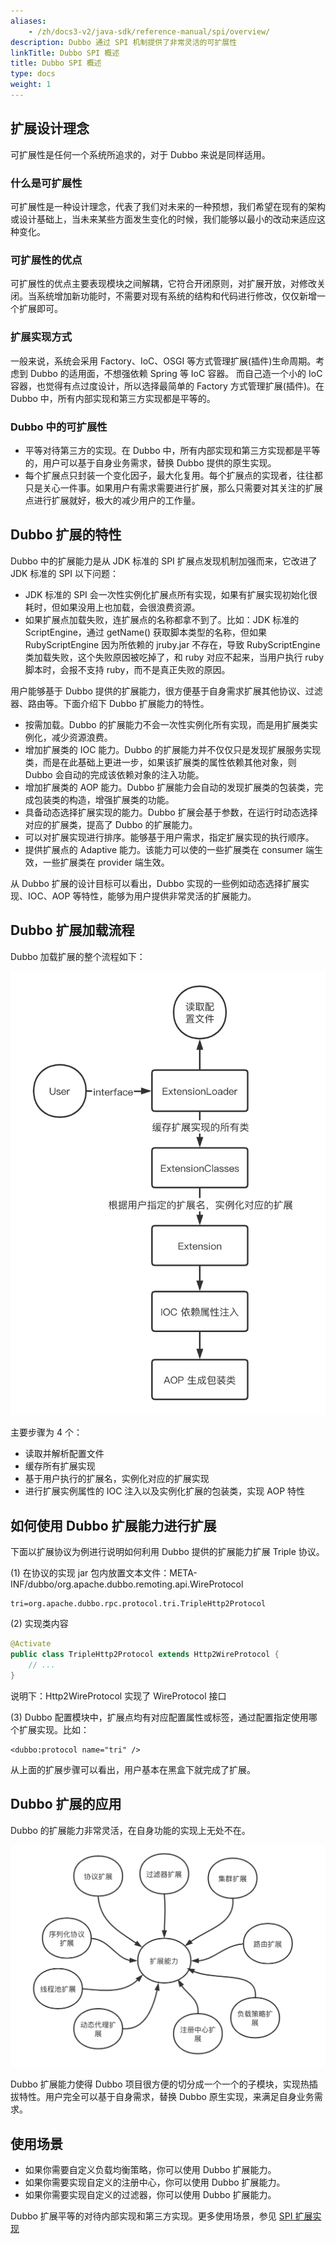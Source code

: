 ```yaml
---
aliases:
    - /zh/docs3-v2/java-sdk/reference-manual/spi/overview/
description: Dubbo 通过 SPI 机制提供了非常灵活的可扩展性
linkTitle: Dubbo SPI 概述
title: Dubbo SPI 概述
type: docs
weight: 1
---
```




## 扩展设计理念

可扩展性是任何一个系统所追求的，对于 Dubbo 来说是同样适用。

### 什么是可扩展性

可扩展性是一种设计理念，代表了我们对未来的一种预想，我们希望在现有的架构或设计基础上，当未来某些方面发生变化的时候，我们能够以最小的改动来适应这种变化。

### 可扩展性的优点

可扩展性的优点主要表现模块之间解耦，它符合开闭原则，对扩展开放，对修改关闭。当系统增加新功能时，不需要对现有系统的结构和代码进行修改，仅仅新增一个扩展即可。

### 扩展实现方式

一般来说，系统会采用 Factory、IoC、OSGI 等方式管理扩展(插件)生命周期。考虑到 Dubbo 的适用面，不想强依赖 Spring 等 IoC 容器。
而自己造一个小的 IoC 容器，也觉得有点过度设计，所以选择最简单的 Factory 方式管理扩展(插件)。在 Dubbo 中，所有内部实现和第三方实现都是平等的。

### Dubbo 中的可扩展性

* 平等对待第三方的实现。在 Dubbo 中，所有内部实现和第三方实现都是平等的，用户可以基于自身业务需求，替换 Dubbo 提供的原生实现。
* 每个扩展点只封装一个变化因子，最大化复用。每个扩展点的实现者，往往都只是关心一件事。如果用户有需求需要进行扩展，那么只需要对其关注的扩展点进行扩展就好，极大的减少用户的工作量。

## Dubbo 扩展的特性

Dubbo 中的扩展能力是从 JDK 标准的 SPI 扩展点发现机制加强而来，它改进了 JDK 标准的 SPI 以下问题：

* JDK 标准的 SPI 会一次性实例化扩展点所有实现，如果有扩展实现初始化很耗时，但如果没用上也加载，会很浪费资源。
* 如果扩展点加载失败，连扩展点的名称都拿不到了。比如：JDK 标准的 ScriptEngine，通过 getName() 获取脚本类型的名称，但如果 RubyScriptEngine 因为所依赖的 jruby.jar 不存在，导致 RubyScriptEngine 类加载失败，这个失败原因被吃掉了，和 ruby 对应不起来，当用户执行 ruby 脚本时，会报不支持 ruby，而不是真正失败的原因。

用户能够基于 Dubbo 提供的扩展能力，很方便基于自身需求扩展其他协议、过滤器、路由等。下面介绍下 Dubbo 扩展能力的特性。

* 按需加载。Dubbo 的扩展能力不会一次性实例化所有实现，而是用扩展类实例化，减少资源浪费。
* 增加扩展类的 IOC 能力。Dubbo 的扩展能力并不仅仅只是发现扩展服务实现类，而是在此基础上更进一步，如果该扩展类的属性依赖其他对象，则 Dubbo 会自动的完成该依赖对象的注入功能。
* 增加扩展类的 AOP 能力。Dubbo 扩展能力会自动的发现扩展类的包装类，完成包装类的构造，增强扩展类的功能。
* 具备动态选择扩展实现的能力。Dubbo 扩展会基于参数，在运行时动态选择对应的扩展类，提高了 Dubbo 的扩展能力。
* 可以对扩展实现进行排序。能够基于用户需求，指定扩展实现的执行顺序。
* 提供扩展点的 Adaptive 能力。该能力可以使的一些扩展类在 consumer 端生效，一些扩展类在 provider 端生效。

从 Dubbo 扩展的设计目标可以看出，Dubbo 实现的一些例如动态选择扩展实现、IOC、AOP 等特性，能够为用户提供非常灵活的扩展能力。

## Dubbo 扩展加载流程

Dubbo 加载扩展的整个流程如下：

![//imgs/v3/concepts/extension-load.png](/imgs/v3/concepts/extension-load.png)

主要步骤为 4 个：
* 读取并解析配置文件
* 缓存所有扩展实现
* 基于用户执行的扩展名，实例化对应的扩展实现
* 进行扩展实例属性的 IOC 注入以及实例化扩展的包装类，实现 AOP 特性

## 如何使用 Dubbo 扩展能力进行扩展

下面以扩展协议为例进行说明如何利用 Dubbo 提供的扩展能力扩展 Triple 协议。

(1) 在协议的实现 jar 包内放置文本文件：META-INF/dubbo/org.apache.dubbo.remoting.api.WireProtocol
```text
tri=org.apache.dubbo.rpc.protocol.tri.TripleHttp2Protocol
```

(2) 实现类内容
```java
@Activate
public class TripleHttp2Protocol extends Http2WireProtocol {
    // ...
}
```

说明下：Http2WireProtocol 实现了 WireProtocol 接口

(3) Dubbo 配置模块中，扩展点均有对应配置属性或标签，通过配置指定使用哪个扩展实现。比如：
```text
<dubbo:protocol name="tri" />
```

从上面的扩展步骤可以看出，用户基本在黑盒下就完成了扩展。

## Dubbo 扩展的应用

Dubbo 的扩展能力非常灵活，在自身功能的实现上无处不在。

![//imgs/v3/concepts/extension-use.png](/imgs/v3/concepts/extension-use.png)

Dubbo 扩展能力使得 Dubbo 项目很方便的切分成一个一个的子模块，实现热插拔特性。用户完全可以基于自身需求，替换 Dubbo 原生实现，来满足自身业务需求。

## 使用场景

* 如果你需要自定义负载均衡策略，你可以使用 Dubbo 扩展能力。
* 如果你需要实现自定义的注册中心，你可以使用 Dubbo 扩展能力。
* 如果你需要实现自定义的过滤器，你可以使用 Dubbo 扩展能力。

Dubbo 扩展平等的对待内部实现和第三方实现。更多使用场景，参见 [SPI 扩展实现](../description/)